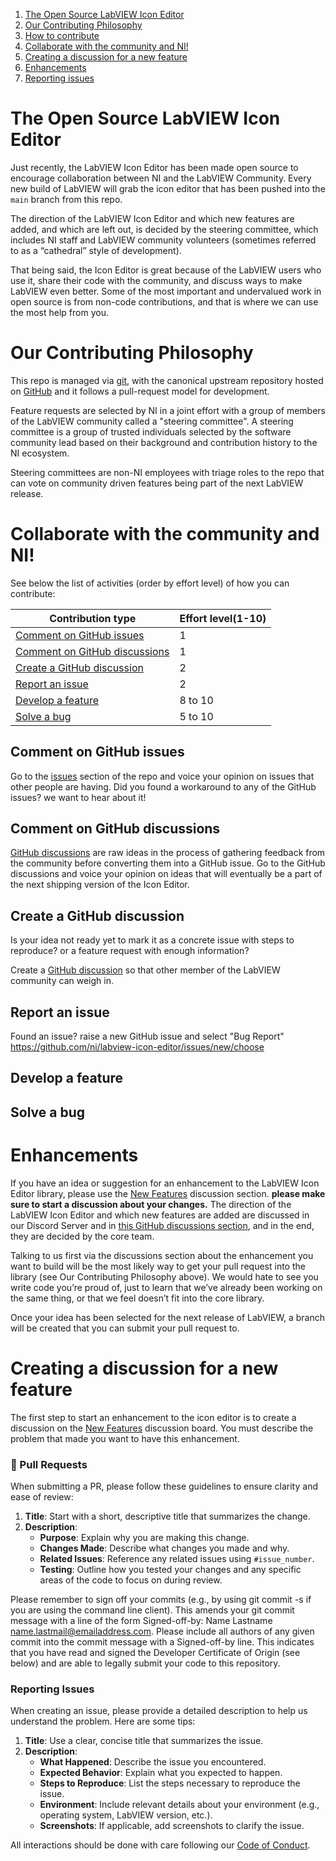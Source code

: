 1. <a href="#ossiconeditor">The Open Source LabVIEW Icon Editor</a>
1. <a href="#contributephilosophy">Our Contributing Philosophy</a>
1. <a href="#hotocontribute">How to contribute</a>
1. <a href="#collaboratewithni">Collaborate with the community and NI!</a>
1. <a href="#discussionnewfeature">Creating a discussion for a new feature</a>
1. <a href="#enhancements">Enhancements</a>
1. <a href="#reportingissues">Reporting issues</a>

<a name="ossiconeditor" />

# The Open Source LabVIEW Icon Editor

Just recently, the LabVIEW Icon Editor has been made open source to encourage collaboration between NI and the LabVIEW Community. Every new build of LabVIEW will grab the icon editor that has been pushed into the `main` branch from this repo.

The direction of the LabVIEW Icon Editor and which new features are added, and which are left out, is decided by the steering committee, which includes NI staff and LabVIEW community volunteers (sometimes referred to as a “cathedral” style of development).

That being said, the Icon Editor is great because of the LabVIEW users who use it, share their code with the community, and discuss ways to make LabVIEW even better. Some of the most important and undervalued work in open source is from non-code contributions, and that is where we can use the most help from you.

<a name="contributephilosophy" />

# Our Contributing Philosophy

This repo is managed via [git](https://git-scm.com), with the canonical upstream repository hosted on [GitHub](https://github.com/ni/labview-icon-editor) and it follows a pull-request model for development.

Feature requests are selected by NI in a joint effort with a group of members of the LabVIEW community called a "steering committee". A steering committee is a group of trusted individuals selected by the software community lead based on their background and contribution history to the NI ecosystem.

Steering committees are non-NI employees with triage roles to the repo that can vote on community driven features being part of the next LabVIEW release.

<a name="collaboratewithni" />

# Collaborate with the community and NI!

See below the list of activities (order by effort level) of how you can contribute:

| Contribution type | Effort level(1-10) |
|-------------------|--------------|
| <a href="#commentgithubissues">Comment on GitHub issues</a> |       1       |
| <a href="#commentgithubdiscussions">Comment on GitHub discussions</a> |       1       |
| <a href="#creategithubdiscussions">Create a GitHub discussion</a> |     2         |
| <a href="#reportanissue">Report an issue</a> |       2       |
| <a href="#developafeature">Develop a feature</a> |   8 to 10           |
| <a href="#solveabug">Solve a bug</a> |   5 to 10           |

<a name="commentgithubissues" />

## Comment on GitHub issues

Go to the [issues](https://github.com/ni/labview-icon-editor/issues) section of the repo and voice your opinion on issues that other people are having. Did you found a workaround to any of the GitHub issues? we want to hear about it! 

<a name="commentgithubdiscussions" />

## Comment on GitHub discussions

[GitHub discussions](https://github.com/ni/labview-icon-editor/discussions) are raw ideas in the process of gathering feedback from the community before converting them into a GitHub issue. Go to the GitHub discussions and voice your opinion on ideas that will eventually be a part of the next shipping version of the Icon Editor.

<a name="creategithubdiscussions" />

## Create a GitHub discussion

Is your idea not ready yet to mark it as a concrete issue with steps to reproduce? or a feature request with enough information?

Create a [GitHub discussion](https://github.com/ni/labview-icon-editor/discussions/new/choose) so that other member of the LabVIEW community can weigh in.

<a name="reportanissue" />

## Report an issue

Found an issue? raise a new GitHub issue and select "Bug Report"  https://github.com/ni/labview-icon-editor/issues/new/choose

<a name="developafeature" />

## Develop a feature

<a name="solveabug" />

## Solve a bug



<a name="enhancements" />

# Enhancements

If you have an idea or suggestion for an enhancement to the LabVIEW Icon Editor library, please use the [New Features](https://github.com/ni/labview-icon-editor/discussions/categories/new-features) discussion section. **please make sure to start a discussion about your changes.** The direction of the LabVIEW Icon Editor and which new features are added are discussed in our Discord Server and in [this GitHub discussions section](https://github.com/ni/labview-icon-editor/discussions/categories/new-features), and in the end, they are decided by the core team.

Talking to us first via the discussions section about the enhancement you want to build will be the most likely way to get your pull request into the library (see Our Contributing Philosophy above). We would hate to see you write code you’re proud of, just to learn that we’ve already been working on the same thing, or that we feel doesn’t fit into the core library.

Once your idea has been selected for the next release of LabVIEW, a branch will be created that you can submit your pull request to.

<a name="pwsh" />

# Creating a discussion for a new feature

The first step to start an enhancement to the icon editor is to create a discussion on the [New Features](https://github.com/ni/labview-icon-editor/discussions/categories/new-features) discussion board. You must describe the problem that made you want to have this enhancement.

<a name="pwsh" />

### 💫 Pull Requests

When submitting a PR, please follow these guidelines to ensure clarity and ease
of review:
 
1. **Title**: Start with a short, descriptive title that summarizes the change.
2. **Description**:
   - **Purpose**: Explain why you are making this change.
   - **Changes Made**: Describe what changes you made and why.
   - **Related Issues**: Reference any related issues using `#issue_number`.
   - **Testing**: Outline how you tested your changes and any specific areas of
     the code to focus on during review.
   
Please remember to sign off your commits (e.g., by using git commit -s if you
are using the command line client). This amends your git commit message with a
line of the form Signed-off-by: Name Lastname <name.lastmail@emailaddress.com>.
Please include all authors of any given commit into the commit message with a
Signed-off-by line. This indicates that you have read and signed the Developer
Certificate of Origin (see below) and are able to legally submit your code to
this repository.

<a name="reportingissues" />

### Reporting Issues
 
When creating an issue, please provide a detailed description to help us
understand the problem. Here are some tips:
 
1. **Title**: Use a clear, concise title that summarizes the issue.
2. **Description**:
   - **What Happened**: Describe the issue you encountered.
   - **Expected Behavior**: Explain what you expected to happen.
   - **Steps to Reproduce**: List the steps necessary to reproduce the issue.
   - **Environment**: Include relevant details about your environment (e.g.,
     operating system, LabVIEW version, etc.).
   - **Screenshots**: If applicable, add screenshots to clarify the issue.


All interactions should be done with care following our [Code of Conduct](https://github.com/ni/labview-icon-editor/blob/main/CODE_OF_CONDUCT.md).